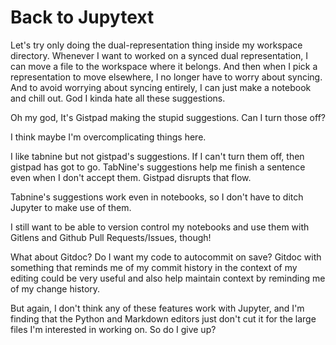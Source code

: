 # Back to Jupytext
Let's try only doing the dual-representation thing inside my workspace directory. Whenever I want to worked on a synced dual representation, I can move a file to the workspace where it belongs. And then when I pick a representation to move elsewhere, I no longer have to worry about syncing. And to avoid worrying about syncing entirely, I can just make a notebook and chill out. God I kinda hate all these suggestions.

Oh my god, It's Gistpad making the stupid suggestions. Can I turn those off?

I think maybe I'm overcomplicating things here.

I like tabnine but not gistpad's suggestions. If I can't turn them off, then gistpad has got to go. TabNine's suggestions help me finish a sentence even when I don't accept them. Gistpad disrupts that flow.

Tabnine's suggestions work even in notebooks, so I don't have to ditch Jupyter to make use of them.

I still want to be able to version control my notebooks and use them with Gitlens and Github Pull Requests/Issues, though!

What about Gitdoc? Do I want my code to autocommit on save? Gitdoc with something that reminds me of my commit history in the context of my editing could be very useful and also help maintain context by reminding me of my change history. 

But again, I don't think any of these features work with Jupyter, and I'm finding that the Python and Markdown editors just don't cut it for the large files I'm interested in working on. So do I give up?